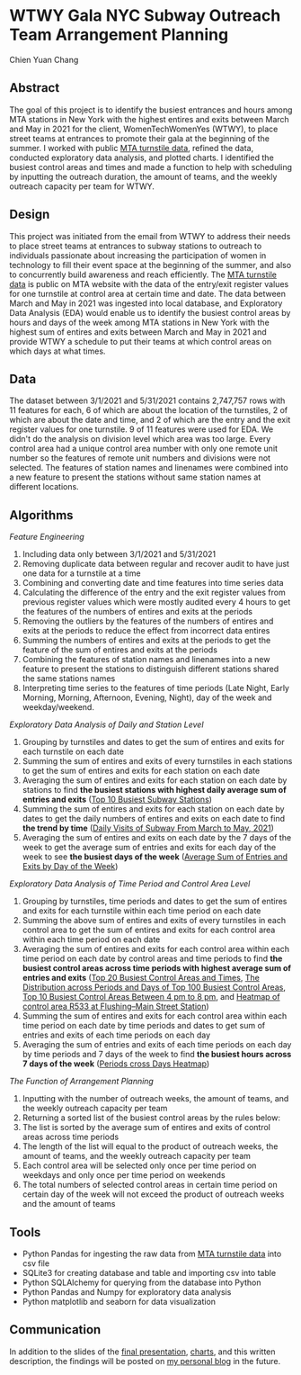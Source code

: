 # WTWY Gala NYC Subway Outreach Team Arrangement Planning
Chien Yuan Chang

## Abstract
The goal of this project is to identify the busiest entrances and hours among MTA stations in New York with the highest entires and exits between March and May in 2021 for the client, WomenTechWomenYes (WTWY), to place street teams at entrances to promote their gala at the beginning of the summer. I worked with public [MTA turnstile data](http://web.mta.info/developers/turnstile.html), refined the data, conducted exploratory data analysis, and plotted charts. I identified the busiest control areas and times and made a function to help with scheduling by inputting the outreach duration, the amount of teams, and the weekly outreach capacity per team for WTWY.
    
## Design
This project was initiated from the email from WTWY to address their needs to place street teams at entrances to subway stations to outreach to individuals passionate about increasing the participation of women in technology to fill their event space at the beginning of the summer, and also to concurrently build awareness and reach efficiently. The [MTA turnstile data](http://web.mta.info/developers/turnstile.html) is public on MTA website with the data of the entry/exit register values for one turnstile at control area at certain time and date. The data between March and May in 2021 was ingested into local database, and Exploratory Data Analysis (EDA) would enable us to identify the busiest control areas by hours and days of the week among MTA stations in New York with the highest sum of entires and exits between March and May in 2021 and provide WTWY a schedule to put their teams at which control areas on which days at what times.

## Data
The dataset between 3/1/2021 and 5/31/2021 contains 2,747,757 rows with 11 features for each, 6 of which are about the location of the turnstiles, 2 of which are about the date and time, and 2 of which are the entry and the exit register values for one turnstile. 9 of 11 features were used for EDA. We didn't do the analysis on division level which area was too large. Every control area had a unique control area number with only one remote unit number so the features of remote unit numbers and divisions were not selected. The features of station names and linenames were combined into a new feature to present the stations without same station names at different locations. 


## Algorithms

*Feature Engineering*

1. Including data only between 3/1/2021 and 5/31/2021
2. Removing duplicate data between regular and recover audit to have just one data for a turnstile at a time
3. Combining and converting date and time features into time series data
4. Calculating the difference of the entry and the exit register values from previous register values which were mostly audited every 4 hours to get the features of the numbers of entires and exits at the periods
5. Removing the outliers by the features of the numbers of entires and exits at the periods to reduce the effect from incorrect data entires
6. Summing the numbers of entires and exits at the periods to get the feature of the sum of entires and exits at the periods
7. Combining the features of station names and linenames into a new feature to present the stations to distinguish different stations shared the same stations names
8. Interpreting time series to the features of time periods (Late Night, Early Morning, Morning, Afternoon, Evening, Night), day of the week and weekday/weekend.


*Exploratory Data Analysis of Daily and Station Level*

1. Grouping by turnstiles and dates to get the sum of entires and exits for each turnstile on each date
2. Summing the sum of entires and exits of every turnstiles in each stations to get the sum of entires and exits for each station on each date
3. Averaging the sum of entires and exits for each station on each date by stations to find **the busiest stations with highest daily average sum of entries and exits** ([Top 10 Busiest Subway Stations](images/top10_avg_daily_visit_staition.png))
4. Summing the sum of entires and exits for each station on each date by dates to get the daily numbers of entires and exits on each date to find **the trend by time** ([Daily Visits of Subway From March to May, 2021](images/total_visit_by_date.png))
5. Averaging the sum of entires and exits on each date by the 7 days of the week to get the average sum of entries and exits for each day of the week to see **the busiest days of the week** ([Average Sum of Entries and Exits by Day of the Week](images/avg_daily_visit_day.png))

*Exploratory Data Analysis of Time Period and Control Area Level* 

1. Grouping by turnstiles, time periods and dates to get the sum of entires and exits for each turnstile within each time period on each date
2. Summing the above sum of entires and exits of every turnstiles in each control area to get the sum of entires and exits for each control area within each time period on each date
3. Averaging the sum of entires and exits for each control area within each time period on each date by control areas and time periods to find **the busiest control areas across time periods with highest average sum of entries and exits** ([Top 20 Busiest Control Areas and Times](images/top20_ca_period.png), [The Distribution across Periods and Days of Top 100 Busiest Control Areas](images/top100_ca_period_heatmap.png), [Top 10 Busiest Control Areas Between 4 pm to 8 pm](images/top10_ca_evening.png), and [Heatmap of control area R533 at Flushing–Main Street Station](images/r533_heatmap.png))
4. Summing the sum of entires and exits for each control area within each time period on each date by time periods and dates to get sum of entries and exits of each time periods on each day
5. Averaging the sum of entries and exits of each time periods on each day by time periods and 7 days of the week to find **the busiest hours across 7 days of the week** ([Periods cross Days Heatmap](images/day_period_heatmap.png))

*The Function of Arrangement Planning*

1. Inputting with the number of outreach weeks, the amount of teams, and the weekly outreach capacity per team
2. Returning a sorted list of the busiest control areas by the rules below:
  1. The list is sorted by the average sum of entires and exits of control areas across time periods
  2. The length of the list will equal to the product of outreach weeks, the amount of teams, and the weekly outreach capacity per team
  3. Each control area will be selected only once per time period on weekdays and only once per time period on weekends
  4. The total numbers of selected control areas in certain time period on certain day of the week will not exceed the product of outreach weeks and the amount of teams 

## Tools
* Python Pandas for ingesting the raw data from [MTA turnstile data](http://web.mta.info/developers/turnstile.html) into csv file
* SQLite3 for creating database and table and importing csv into table
* Python SQLAlchemy for querying from the database into Python
* Python Pandas and Numpy for exploratory data analysis
* Python matplotlib and seaborn for data visualization

## Communication
In addition to the slides of the [final presentation](final_presentation.pdf), [charts](images/), and this written description, the findings will be posted on [my personal blog](https://koscew.github.io/) in the future.